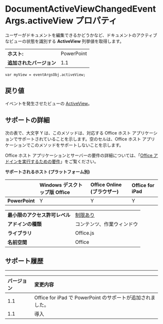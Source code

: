 
# <a name="documentactiveviewchangedeventargs.activeview-property"></a>DocumentActiveViewChangedEventArgs.activeView プロパティ
ユーザーがドキュメントを編集できるかどうかなど、ドキュメントのアクティブなビューの状態を識別する  **ActiveView** 列挙値を取得します。

|||
|:-----|:-----|
|**ホスト:**|PowerPoint|
|**追加されたバージョン**|1.1|

```
var myView = eventArgsObj.activeView;
```


## <a name="return-value"></a>戻り値

イベントを発生させたビューの [ActiveView](../../reference/shared/activeview-enumeration.md)。


## <a name="support-details"></a>サポートの詳細


次の表で、大文字 Y は、このメソッドは、対応する Office ホスト アプリケーションでサポートされていることを示します。空のセルは、Office ホスト アプリケーションでこのメソッドをサポートしないことを示します。

Office ホスト アプリケーションとサーバーの要件の詳細については、「[Office アドインを実行するための要件](../../docs/overview/requirements-for-running-office-add-ins.md)」をご覧ください。


**サポートされるホスト (プラットフォーム別)**


||**Windows デスクトップ版 Office**|**Office Online (ブラウザー)**|**Office for iPad**|
|:-----|:-----|:-----|:-----|
|**PowerPoint**|Y|Y|Y|

|||
|:-----|:-----|
|**最小限のアクセス許可レベル**|[制限あり](../../docs/develop/requesting-permissions-for-api-use-in-content-and-task-pane-add-ins.md)|
|**アドインの種類**|コンテンツ、作業ウィンドウ|
|**ライブラリ**|Office.js|
|**名前空間**|Office|

## <a name="support-history"></a>サポート履歴



****


|**バージョン**|**変更内容**|
|:-----|:-----|
|1.1|Office for iPad で PowerPoint のサポートが追加されました。|
|1.1|導入|
